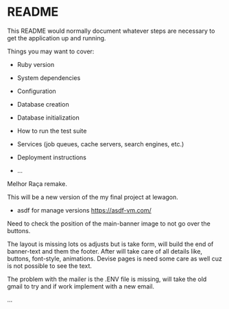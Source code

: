 # README

This README would normally document whatever steps are necessary to get the
application up and running.

Things you may want to cover:

* Ruby version

* System dependencies

* Configuration

* Database creation

* Database initialization

* How to run the test suite

* Services (job queues, cache servers, search engines, etc.)

* Deployment instructions

* ...



Melhor Raça remake.

This will be a new version of the my final project at lewagon.


 - asdf for manage versions
   https://asdf-vm.com/


Need to check the position of the main-banner image to not go over the buttons.

The layout is missing lots os adjusts but is take form, will build the end of  banner-text and them the footer. After will take care of all details like, buttons, font-style, animations.
Devise pages is need some care as well cuz is not possible to see the text.

The problem with the mailer is the .ENV file is missing, will take the old gmail to try and if work implement with a new  email.

...
